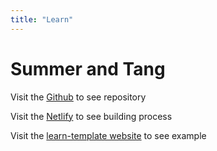 ```yaml
---
title: "Learn"
---
```


# Summer and Tang

Visit the [Github](https://github.com/ctang83/NB_sumbook) to see repository
 
Visit the [Netlify](https://app.netlify.com/teams/ctang83/overview) to see building process

Visit the [learn-template website](https://learn.netlify.app/en/) to see example 

